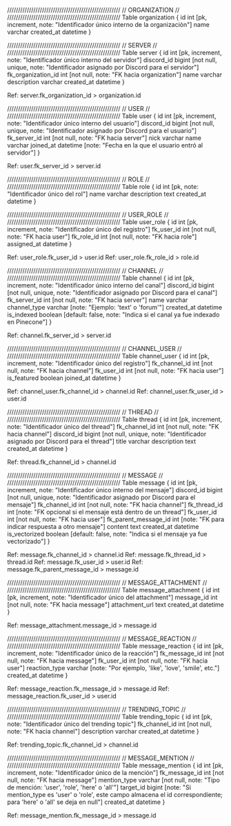 ////////////////////////////////////////////////////
// ORGANIZATION //
////////////////////////////////////////////////////
Table organization {
id int [pk, increment, note: "Identificador único interno de la organización"]
name varchar
created_at datetime
}

////////////////////////////////////////////////////
// SERVER //
////////////////////////////////////////////////////
Table server {
id int [pk, increment, note: "Identificador único interno del servidor"]
discord_id bigint [not null, unique, note: "Identificador asignado por Discord para el servidor"]
fk_organization_id int [not null, note: "FK hacia organization"]
name varchar
description varchar
created_at datetime
}

Ref: server.fk_organization_id > organization.id

////////////////////////////////////////////////////
// USER //
////////////////////////////////////////////////////
Table user {
id int [pk, increment, note: "Identificador único interno del usuario"]
discord_id bigint [not null, unique, note: "Identificador asignado por Discord para el usuario"]
fk_server_id int [not null, note: "FK hacia server"]
nick varchar
name varchar
joined_at datetime [note: "Fecha en la que el usuario entró al servidor"]
}

Ref: user.fk_server_id > server.id

////////////////////////////////////////////////////
// ROLE //
////////////////////////////////////////////////////
Table role {
id int [pk, note: "Identificador único del rol"]
name varchar
description text
created_at datetime
}

////////////////////////////////////////////////////
// USER_ROLE //
////////////////////////////////////////////////////
Table user_role {
id int [pk, increment, note: "Identificador único del registro"]
fk_user_id int [not null, note: "FK hacia user"]
fk_role_id int [not null, note: "FK hacia role"]
assigned_at datetime
}

Ref: user_role.fk_user_id > user.id
Ref: user_role.fk_role_id > role.id

////////////////////////////////////////////////////
// CHANNEL //
////////////////////////////////////////////////////
Table channel {
id int [pk, increment, note: "Identificador único interno del canal"]
discord_id bigint [not null, unique, note: "Identificador asignado por Discord para el canal"]
fk_server_id int [not null, note: "FK hacia server"]
name varchar
channel_type varchar [note: "Ejemplo: 'text' o 'forum'"]
created_at datetime
is_indexed boolean [default: false, note: "Indica si el canal ya fue indexado en Pinecone"]
}

Ref: channel.fk_server_id > server.id

////////////////////////////////////////////////////
// CHANNEL_USER //
////////////////////////////////////////////////////
Table channel_user {
id int [pk, increment, note: "Identificador único del registro"]
fk_channel_id int [not null, note: "FK hacia channel"]
fk_user_id int [not null, note: "FK hacia user"]
is_featured boolean
joined_at datetime
}

Ref: channel_user.fk_channel_id > channel.id
Ref: channel_user.fk_user_id > user.id

////////////////////////////////////////////////////
// THREAD //
////////////////////////////////////////////////////
Table thread {
id int [pk, increment, note: "Identificador único del thread"]
fk_channel_id int [not null, note: "FK hacia channel"]
discord_id bigint [not null, unique, note: "Identificador asignado por Discord para el thread"]
title varchar
description text
created_at datetime
}

Ref: thread.fk_channel_id > channel.id

////////////////////////////////////////////////////
// MESSAGE //
////////////////////////////////////////////////////
Table message {
id int [pk, increment, note: "Identificador único interno del mensaje"]
discord_id bigint [not null, unique, note: "Identificador asignado por Discord para el mensaje"]
fk_channel_id int [not null, note: "FK hacia channel"]
fk_thread_id int [note: "FK opcional si el mensaje está dentro de un thread"]
fk_user_id int [not null, note: "FK hacia user"]
fk_parent_message_id int [note: "FK para indicar respuesta a otro mensaje"]
content text
created_at datetime
is_vectorized boolean [default: false, note: "Indica si el mensaje ya fue vectorizado"]
}

Ref: message.fk_channel_id > channel.id
Ref: message.fk_thread_id > thread.id
Ref: message.fk_user_id > user.id
Ref: message.fk_parent_message_id > message.id

////////////////////////////////////////////////////
// MESSAGE_ATTACHMENT //
////////////////////////////////////////////////////
Table message_attachment {
id int [pk, increment, note: "Identificador único del attachment"]
message_id int [not null, note: "FK hacia message"]
attachment_url text
created_at datetime
}

Ref: message_attachment.message_id > message.id

////////////////////////////////////////////////////
// MESSAGE_REACTION //
////////////////////////////////////////////////////
Table message_reaction {
id int [pk, increment, note: "Identificador único de la reacción"]
fk_message_id int [not null, note: "FK hacia message"]
fk_user_id int [not null, note: "FK hacia user"]
reaction_type varchar [note: "Por ejemplo, 'like', 'love', 'smile', etc."]
created_at datetime
}

Ref: message_reaction.fk_message_id > message.id
Ref: message_reaction.fk_user_id > user.id

////////////////////////////////////////////////////
// TRENDING_TOPIC //
////////////////////////////////////////////////////
Table trending_topic {
id int [pk, note: "Identificador único del trending topic"]
fk_channel_id int [not null, note: "FK hacia channel"]
description varchar
created_at datetime
}

Ref: trending_topic.fk_channel_id > channel.id

////////////////////////////////////////////////////
// MESSAGE_MENTION //
////////////////////////////////////////////////////
Table message_mention {
id int [pk, increment, note: "Identificador único de la mención"]
fk_message_id int [not null, note: "FK hacia message"]
mention_type varchar [not null, note: "Tipo de mención: 'user', 'role', 'here' o 'all'"]
target_id bigint [note: "Si mention_type es 'user' o 'role', este campo almacena el id correspondiente; para 'here' o 'all' se deja en null"]
created_at datetime
}

Ref: message_mention.fk_message_id > message.id
